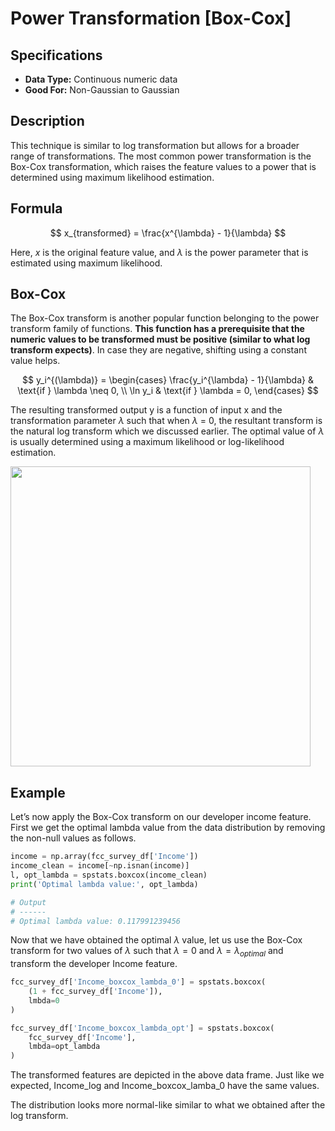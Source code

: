 # Power Transformation [Box-Cox]

## Specifications

- **Data Type:** Continuous numeric data
- **Good For:** Non-Gaussian to Gaussian

## Description

This technique is similar to log transformation but allows for a broader range of transformations. The most common power transformation is the Box-Cox transformation, which raises the feature values to a power that is determined using maximum likelihood estimation.

## Formula

$$
x_{transformed} = \frac{x^{\lambda} - 1}{\lambda}
$$

Here, $x$ is the original feature value, and $\lambda$ is the power parameter that is estimated using maximum likelihood.

## Box-Cox

The Box-Cox transform is another popular function belonging to the power transform family of functions. **This function has a prerequisite that the numeric values to be transformed must be positive (similar to what log transform expects)**. In case they are negative, shifting using a constant value helps.

$$
y_i^{(\lambda)} =
\begin{cases}
\frac{y_i^{\lambda} - 1}{\lambda} & \text{if } \lambda \neq 0, \\
\ln y_i & \text{if } \lambda = 0,
\end{cases}
$$

The resulting transformed output y is a function of input x and the transformation parameter $\lambda$ such that when $\lambda$ = 0, the resultant transform is the natural log transform which we discussed earlier. The optimal value of $\lambda$ is usually determined using a maximum likelihood or log-likelihood estimation.

<img src="image2.png" style="width:5in" />

## Example

Let’s now apply the Box-Cox transform on our developer income feature. First we get the optimal lambda value from the data distribution by removing the non-null values as follows.

```python
income = np.array(fcc_survey_df['Income'])
income_clean = income[~np.isnan(income)]
l, opt_lambda = spstats.boxcox(income_clean)
print('Optimal lambda value:', opt_lambda)

# Output
# ------
# Optimal lambda value: 0.117991239456
```

Now that we have obtained the optimal $\lambda$ value, let us use the Box-Cox transform for two values of $\lambda$ such that $\lambda = 0$ and $\lambda = \lambda_{optimal}$ and transform the developer Income feature.

```python
fcc_survey_df['Income_boxcox_lambda_0'] = spstats.boxcox(
    (1 + fcc_survey_df['Income']),
    lmbda=0
)

fcc_survey_df['Income_boxcox_lambda_opt'] = spstats.boxcox(
    fcc_survey_df['Income'],
    lmbda=opt_lambda
)
```

The transformed features are depicted in the above data frame. Just like we expected, Income\_log and Income\_boxcox\_lamba\_0 have the same values.

The distribution looks more normal-like similar to what we obtained after the log transform.

